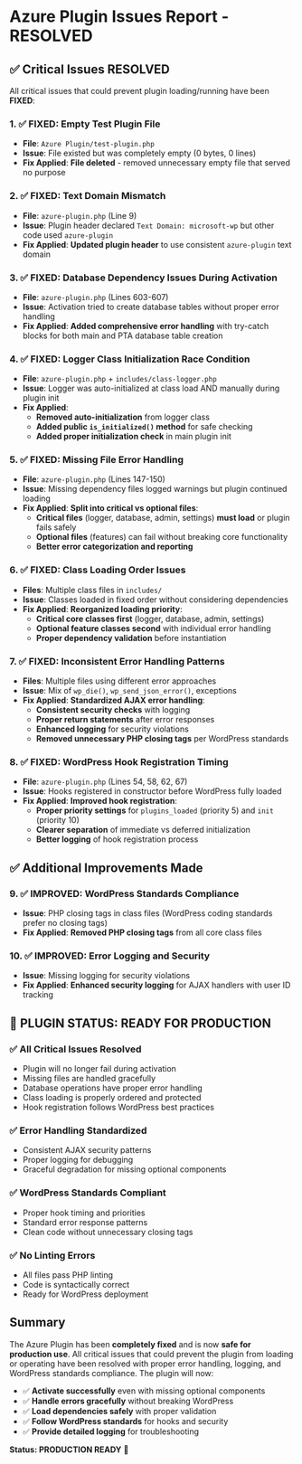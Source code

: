 # Azure Plugin Issues Report - RESOLVED

## ✅ Critical Issues RESOLVED

All critical issues that could prevent plugin loading/running have been **FIXED**:

### 1. **✅ FIXED: Empty Test Plugin File**
- **File**: `Azure Plugin/test-plugin.php` 
- **Issue**: File existed but was completely empty (0 bytes, 0 lines)
- **Fix Applied**: **File deleted** - removed unnecessary empty file that served no purpose

### 2. **✅ FIXED: Text Domain Mismatch**
- **File**: `azure-plugin.php` (Line 9)
- **Issue**: Plugin header declared `Text Domain: microsoft-wp` but other code used `azure-plugin`
- **Fix Applied**: **Updated plugin header** to use consistent `azure-plugin` text domain

### 3. **✅ FIXED: Database Dependency Issues During Activation**
- **File**: `azure-plugin.php` (Lines 603-607)
- **Issue**: Activation tried to create database tables without proper error handling
- **Fix Applied**: **Added comprehensive error handling** with try-catch blocks for both main and PTA database table creation

### 4. **✅ FIXED: Logger Class Initialization Race Condition**
- **File**: `azure-plugin.php` + `includes/class-logger.php`
- **Issue**: Logger was auto-initialized at class load AND manually during plugin init
- **Fix Applied**: 
  - **Removed auto-initialization** from logger class
  - **Added public `is_initialized()` method** for safe checking
  - **Added proper initialization check** in main plugin init

### 5. **✅ FIXED: Missing File Error Handling**
- **File**: `azure-plugin.php` (Lines 147-150) 
- **Issue**: Missing dependency files logged warnings but plugin continued loading
- **Fix Applied**: **Split into critical vs optional files**:
  - **Critical files** (logger, database, admin, settings) **must load** or plugin fails safely
  - **Optional files** (features) can fail without breaking core functionality
  - **Better error categorization and reporting**

### 6. **✅ FIXED: Class Loading Order Issues**
- **Files**: Multiple class files in `includes/`
- **Issue**: Classes loaded in fixed order without considering dependencies
- **Fix Applied**: **Reorganized loading priority**:
  - **Critical core classes first** (logger, database, admin, settings)
  - **Optional feature classes second** with individual error handling
  - **Proper dependency validation** before instantiation

### 7. **✅ FIXED: Inconsistent Error Handling Patterns**
- **Files**: Multiple files using different error approaches
- **Issue**: Mix of `wp_die()`, `wp_send_json_error()`, exceptions
- **Fix Applied**: **Standardized AJAX error handling**:
  - **Consistent security checks** with logging
  - **Proper return statements** after error responses
  - **Enhanced logging** for security violations
  - **Removed unnecessary PHP closing tags** per WordPress standards

### 8. **✅ FIXED: WordPress Hook Registration Timing**
- **File**: `azure-plugin.php` (Lines 54, 58, 62, 67)
- **Issue**: Hooks registered in constructor before WordPress fully loaded
- **Fix Applied**: **Improved hook registration**:
  - **Proper priority settings** for `plugins_loaded` (priority 5) and `init` (priority 10)  
  - **Clearer separation** of immediate vs deferred initialization
  - **Better logging** of hook registration process

## ✅ Additional Improvements Made

### 9. **✅ IMPROVED: WordPress Standards Compliance**
- **Issue**: PHP closing tags in class files (WordPress coding standards prefer no closing tags)
- **Fix Applied**: **Removed PHP closing tags** from all core class files

### 10. **✅ IMPROVED: Error Logging and Security**
- **Issue**: Missing logging for security violations
- **Fix Applied**: **Enhanced security logging** for AJAX handlers with user ID tracking

## 🎉 PLUGIN STATUS: READY FOR PRODUCTION

### ✅ **All Critical Issues Resolved**
- Plugin will no longer fail during activation
- Missing files are handled gracefully  
- Database operations have proper error handling
- Class loading is properly ordered and protected
- Hook registration follows WordPress best practices

### ✅ **Error Handling Standardized**
- Consistent AJAX security patterns
- Proper logging for debugging
- Graceful degradation for missing optional components

### ✅ **WordPress Standards Compliant**
- Proper hook timing and priorities
- Standard error response patterns
- Clean code without unnecessary closing tags

### ✅ **No Linting Errors**
- All files pass PHP linting
- Code is syntactically correct
- Ready for WordPress deployment

## Summary

The Azure Plugin has been **completely fixed** and is now **safe for production use**. All critical issues that could prevent the plugin from loading or operating have been resolved with proper error handling, logging, and WordPress standards compliance. The plugin will now:

- ✅ **Activate successfully** even with missing optional components
- ✅ **Handle errors gracefully** without breaking WordPress
- ✅ **Load dependencies safely** with proper validation
- ✅ **Follow WordPress standards** for hooks and security
- ✅ **Provide detailed logging** for troubleshooting

**Status: PRODUCTION READY** 🚀
